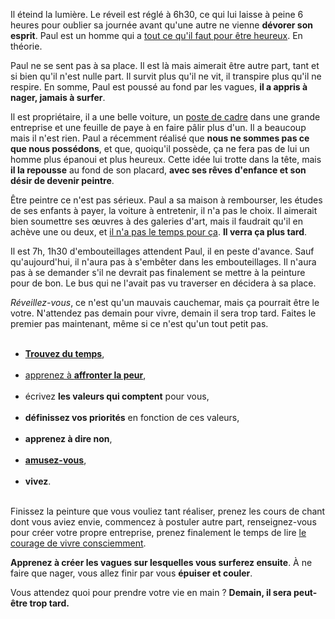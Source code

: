 <!-- 
.. title: Demain il sera peut-être trop tard
.. slug: demain-il-sera-peut-être-trop-tard
.. date: 2013-06-10 12:00:15+02:00
.. tags: Développement personnel, Réflexion
.. category: 
.. link: 
.. description: 
.. type: text
-->

<p></p><p>Il éteind la lumière. Le réveil est réglé à 6h30, ce qui lui laisse à peine 6 heures pour oublier sa journée avant qu'une autre ne vienne <strong>dévorer son esprit</strong>. Paul est un homme qui a <a href="/jai-pourtant-tout-ce-quil-faut-pour-etre-heureux/">tout ce qu'il faut pour être heureux</a>. En théorie.</p><p></p>

<p></p><p>Paul ne se sent pas à sa place. Il est là mais aimerait être autre part, tant et si bien qu'il n'est nulle part. Il survit plus qu'il ne vit, il transpire plus qu'il ne respire. En somme, Paul est poussé au fond par les vagues, <strong>il a appris à nager, jamais à surfer</strong>.</p><p></p>

<p></p><p>Il est propriétaire, il a une belle voiture, un <a href="/pourquoi-et-comment-ne-pas-devenir-cadre/">poste de cadre</a> dans une grande entreprise et une feuille de paye à en faire pâlir plus d'un. Il a beaucoup mais il n'est rien. Paul a récemment réalisé que <strong>nous ne sommes pas ce que nous possédons</strong>, et que, quoiqu'il possède, ça ne fera pas de lui un homme plus épanoui et plus heureux. Cette idée lui trotte dans la tête, mais <strong>il la repousse</strong> au fond de son placard, <strong>avec ses rêves d'enfance et son désir de devenir peintre</strong>.</p><p></p>

<p></p><p>Être peintre ce n'est pas sérieux. Paul a sa maison à rembourser, les études de ses enfants à payer, la voiture à entretenir, il n'a pas le choix. Il aimerait bien soumettre ses œuvres à des galeries d'art, mais il faudrait qu'il en achève une ou deux, et <a href="/jai-pas-le-temps-la-pire-excuse-qui-soit/">il n'a pas le temps pour ça</a>. <strong>Il verra ça plus tard</strong>.</p><p></p>

<p></p><p>Il est 7h, 1h30 d'embouteillages attendent Paul, il en peste d'avance. Sauf qu'aujourd'hui, il n'aura pas à s'embêter dans les embouteillages. Il n'aura pas à se demander s'il ne devrait pas finalement se mettre à la peinture pour de bon. Le bus qui ne l'avait pas vu traverser en décidera à sa place.</p><p></p>

<p></p><p><em>Réveillez-vous</em>, ce n'est qu'un mauvais cauchemar, mais ça pourrait être le votre. N'attendez pas demain pour vivre, demain il sera trop tard. Faites le premier pas maintenant, même si ce n'est qu'un tout petit pas.</p><p></p>

<p></p><ul><br><li><a href="/jai-pas-le-temps-la-pire-excuse-qui-soit/"><strong>Trouvez du temps</strong></a>,</li><br><li><a href="/le-courage-de-vivre-consciemment-steve-pavlina/">apprenez à <strong>affronter la peur</strong></a>,</li><br><li>écrivez <strong>les valeurs qui comptent</strong> pour vous,</li><br><li><strong>définissez vos priorités</strong> en fonction de ces valeurs,</li><br><li><strong>apprenez à dire non</strong>,</li><br><li><a href="/amusez-vous/"><strong>amusez-vous</strong></a>,</li><br><li><strong>vivez</strong>.</li><br></ul><p></p>

<p></p><p>Finissez la peinture que vous vouliez tant réaliser, prenez les cours de chant dont vous aviez envie, commencez à postuler autre part, renseignez-vous pour créer votre propre entreprise, prenez finalement le temps de lire <a href="/le-courage-de-vivre-consciemment-steve-pavlina/">le courage de vivre consciemment</a>.</p><p></p>

<p></p><p><strong>Apprenez à créer les vagues sur lesquelles vous surferez ensuite</strong>. À ne faire que nager, vous allez finir par vous <strong>épuiser et couler</strong>.</p><p></p>

<p></p><p>Vous attendez quoi pour prendre votre vie en main ? <strong>Demain, il sera peut-être trop tard.</strong></p><p></p>
